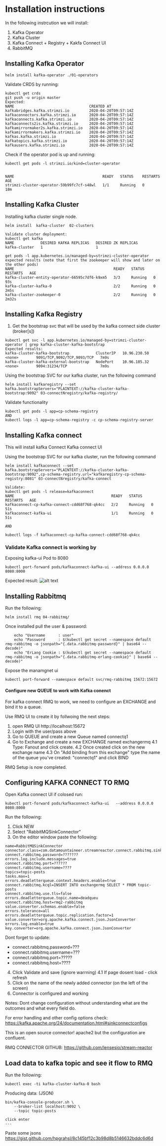# Installation instructions
In the following instrcution we will install:
1. Kafka Operator
2. Kafka Cluster
3. Kafka Connect + Registry + Kakfa Connect UI
4. RabbitMQ

## Installing Kafka Operator
~~~
helm install kafka-operator ./01-operators
~~~
Validate CRDS by running:
~~~
kubectl get crds
git push -u origin master
Expected:
NAME                                  CREATED AT
kafkabridges.kafka.strimzi.io         2020-04-20T09:57:14Z
kafkaconnectors.kafka.strimzi.io      2020-04-20T09:57:14Z
kafkaconnects.kafka.strimzi.io        2020-04-20T09:57:14Z
kafkaconnects2is.kafka.strimzi.io     2020-04-20T09:57:14Z
kafkamirrormaker2s.kafka.strimzi.io   2020-04-20T09:57:14Z
kafkamirrormakers.kafka.strimzi.io    2020-04-20T09:57:14Z
kafkas.kafka.strimzi.io               2020-04-20T09:57:14Z
kafkatopics.kafka.strimzi.io          2020-04-20T09:57:14Z
kafkausers.kafka.strimzi.io           2020-04-20T09:57:14Z
~~~

Check if the operator pod is up and running:
~~~
kubectl get pods -l strimzi.io/kind=cluster-operator


NAME                                        READY   STATUS    RESTARTS   AGE
strimzi-cluster-operator-59b99fc7cf-s48wl   1/1     Running   0          18m
~~~

## Installing Kafka Cluster 
Installing kafka cluster single node.
~~~
helm install  kafka-cluster  02-clusters

Validate cluster deployment:
kubectl get kafka 
NAME            DESIRED KAFKA REPLICAS   DESIRED ZK REPLICAS
kafka-cluster   1                        1

get pods -l app.kubernetes.io/managed-by=strimzi-cluster-operator
expected results (note that first the zookeeper will show and later on the other pods)
NAME                                             READY   STATUS    RESTARTS   AGE
kafka-cluster-entity-operator-66595c7df6-k9xm5   3/3     Running   0          93s
kafka-cluster-kafka-0                            2/2     Running   0          2m5s
kafka-cluster-zookeeper-0                        2/2     Running   0          2m32s
~~~

## Installing Kafka Registry
1. Get the bootstrap svc that will be used by the kafka connect side cluster (broker[s])
~~~
kubectl get svc -l app.kubernetes.io/managed-by=strimzi-cluster-operator | grep kafka-cluster-kafka-bootstrap
Expected results:
kafka-cluster-kafka-bootstrap            ClusterIP   10.96.230.50    <none>        9091/TCP,9092/TCP,9093/TCP   7m9s
kafka-cluster-kafka-external-bootstrap   NodePort    10.96.185.32    <none>        9094:31234/TCP               7m9s
~~~

Using the bootstrap SVC for our kafka cluster, 
run the following command
~~~
helm install kafkaregistry --set kafka.bootstrapServers="PLAINTEXT://kafka-cluster-kafka-bootstrap:9092" 03-connectNregistry/kafka-registry/
~~~

Validate functionality 
~~~
kubectl get pods -l app=cp-schema-registry
AND
kubectl logs -l app=cp-schema-registry -c cp-schema-registry-server
~~~
## Installing Kafka connect
This will install kafka Connect  Kafka connect UI

Using the bootstrap SVC for our kafka cluster, 
run the following command
~~~
helm install kafkaconnect --set kafka.bootstrapServers="PLAINTEXT://kafka-cluster-kafka-bootstrap:9092",cp-schema-registry.url="kafkaregistry-cp-schema-registry:8081" 03-connectNregistry/kafka-connect

Validate:
kubectl get pods -l release=kafkaconnect
NAME                                            READY   STATUS    RESTARTS   AGE
kafkaconnect-cp-kafka-connect-cdd68f768-qk4cc   2/2     Running   0          51s
kafkaconnect-kafka-ui                           1/1     Running   0          51s

AND

kubectl logs -f kafkaconnect-cp-kafka-connect-cdd68f768-qk4cc
~~~

### Validate Kafka connect is working by
Exposing kafka-ui Pod to 8080
~~~
kubectl port-forward pods/kafkaconnect-kafka-ui --address 0.0.0.0 8080:8000                                                           
~~~

Expected result:
![alt text](https://github.com/yanivomc/devopshift-stack/blob/master/helm/kafka/screanshoots/kafka-connect-ui-01.png?raw=true "Logo Title Text 1")

## Installing Rabbitmq
Run the following:

~~~
helm install rmq 04-rabbitmq/
~~~
Once installed pull the user & password:
~~~
    echo "Username      : user"
    echo "Password      : $(kubectl get secret --namespace default rmq-rabbitmq -o jsonpath="{.data.rabbitmq-password}" | base64 --decode)"
    echo "ErLang Cookie : $(kubectl get secret --namespace default rmq-rabbitmq -o jsonpath="{.data.rabbitmq-erlang-cookie}" | base64 --decode)"
~~~

Expose the manamgnet ui
~~~
kubectl port-forward --namespace default svc/rmq-rabbitmq 15672:15672
~~~

#### Configure new QUEUE to work with Kafka conenct
For kafka connect RMQ to work,
we need to configure an EXCHANGE and bind it to a queue.

Use RMQ UI to create it by follwoing the next steps:
1. open RMQ UI http://localhost:15672
2. Login with the user/pass above
3. Go to QUEUE and create a new Queue named connectq1
4. Go to Exchange and create a new EXCHANGE named exchangermq
4.1 Type: Fanout and click create.
4.2 Once created click on the new exchange name
4.3 On "Add binding from this exchange" type the name of the queue you've created: "connectq1" and click BIND

RMQ Setup is now completed.


## Configuring KAFKA CONNECT TO RMQ
Open Kafka connect UI
if colosed run:
~~~
kubectl port-forward pods/kafkaconnect-kafka-ui   --address 0.0.0.0 8080:8000
~~~

Run the following:
1. Click NEW
2. Select "RabbitMQSinkConnector"
3. On the editor window paste the following:

~~~
name=RabbitMQSinkConnector
connector.class=com.datamountaineer.streamreactor.connect.rabbitmq.sink.RabbitMQSinkConnector
connect.rabbitmq.password=???????
errors.log.include.messages=true
connect.rabbitmq.port=??????
connect.rabbitmq.username=????
topics=topic-posts
tasks.max=1
errors.deadletterqueue.context.headers.enable=true
connect.rabbitmq.kcql=INSERT INTO exchangermq SELECT * FROM topic-posts
connect.rabbitmq.use.tls=false
errors.deadletterqueue.topic.name=deadqueu
connect.rabbitmq.host=rmq2-rabbitmq
value.converter.schemas.enable=false
errors.tolerance=all
errors.deadletterqueue.topic.replication.factor=1
value.converter=org.apache.kafka.connect.json.JsonConverter
errors.log.enable=true
key.converter=org.apache.kafka.connect.json.JsonConverter
~~~
Dont forget to update:
- connect.rabbitmq.password=???
- connect.rabbitmq.username=???
- connect.rabbitmq.port=?????
- connect.rabbitmq.host=????




4. Click Validate and save (ignore warrning)
4.1 If page dosent load - click refresh
5. Click on the name of the newly added connector (on the left of the screen)
6. Connector is configured and working

Notes:
Dont change configuration without understanding what are the outcomes and what every field do.

For error handling and other config options check:
https://kafka.apache.org/24/documentation.html#sinkconnectconfigs

This is an open source connector! apache2 but the configuration are confluent.

RMQ CONNECTOR GITHUB:
https://github.com/lensesio/stream-reactor


## Load data to kafka topic and see it flow to RMQ
Run the following:
~~~
kubectl exec -ti kafka-cluster-kafka-0 bash
~~~

Producing data: (JSON)
~~~
bin/kafka-console-producer.sh \
    --broker-list localhost:9092 \
    --topic topic-posts

click enter
---
~~~

Paste some jsons
https://gist.github.com/hpgrahsl/8c145bf12c3b98d8b5146632bddc6d6d

